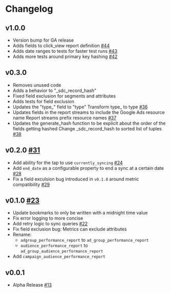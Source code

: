 # Changelog

## v1.0.0
  * Version bump for GA release
  * Adds fields to click_view report definition [#44](https://github.com/singer-io/tap-google-ads/pull/44)
  * Adds date ranges to tests for faster test runs [#43](https://github.com/singer-io/tap-google-ads/pull/43)
  * Adds more tests around primary key hashing [#42](https://github.com/singer-io/tap-google-ads/pull/42)

## v0.3.0
  * Removes unused code
  * Adds a behavior to "_sdc_record_hash"
  * Fixed field exclusion for segments and attributes
  * Adds tests for field exclusion
  * Updates the "type_" field to "type" Transform type_ to type [#36](https://github.com/singer-io/tap-google-ads/pull/36)
  * Updates fields in the report streams to include the Google Ads resource name Report streams prefix resource names [#37](https://github.com/singer-io/tap-google-ads/pull/37)
  * Updates the generate_hash function to be explicit about the order of the fields getting hashed Change _sdc_record_hash to sorted list of tuples [#38](https://github.com/singer-io/tap-google-ads/pull/38)

## v0.2.0 [#31](https://github.com/singer-io/tap-google-ads/pull/31)
  * Add ability for the tap to use `currently_syncing` [#24](https://github.com/singer-io/tap-google-ads/pull/24)
  * Add `end_date` as a configurable property to end a sync at a certain date [#28](https://github.com/singer-io/tap-google-ads/pull/28)
  * Fix a field exculsion bug introduced in `v0.1.0` around metric compatibility [#29](https://github.com/singer-io/tap-google-ads/pull/29)

## v0.1.0 [#23](https://github.com/singer-io/tap-google-ads/pull/23)
  * Update bookmarks to only be written with a midnight time value
  * Fix error logging to more concise
  * Add retry logic to sync queries [#22](https://github.com/singer-io/tap-google-ads/pull/22)
  * Fix field exclusion bug: Metrics can exclude attributes
  * Rename:
    * `adgroup_performance_report` to `ad_group_performance_report`
    * `audience_performance_report` to `ad_group_audience_performance_report`
  * Add `campaign_audience_performance_report`

## v0.0.1
  * Alpha Release [#13](https://github.com/singer-io/tap-google-ads/pull/13)
